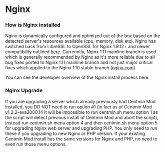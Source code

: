 # Nginx


### How is Nginx installed

Nginx is dynamically configured and optimized out of the box based on the detected server's resources available (cpu, memory, disk etc). Nginx has switched back from LibreSSL to OpenSSL for Nginx 1.9.12+ and newer compatibility outlined [here](https://community.centminmod.com/posts/27262/). Currenntly, Nginx 1.11 mainline branch is used which is generally recommended by Nginx as it's more reliable due to all bug fixes ported to Nginx 1.11 mainline branch and not just major critical fixes which applied to the Nginx 1.10 stable branch ([nginx.com](https://www.nginx.com/blog/nginx-1-10-1-11-released/)).

You can see the developer overview of the Nginx install process here.


### Nginx Upgrade

If you are upgrading a server which already previously had Centmin Mod installed, you DO NOT need to run option #1 (in fact as of Centmin Mod v1.2.2-eva2000.14 it will be impossible to run centmin.sh menu option 1 as the script will detect previous install of Centmin Mod and abort the script), instead run centmin.sh menu option 4 and then centmin.sh menu option 5 for upgrading Nginx web server and upgrading PHP. You only need to run these if you upgrading to new Nginx or PHP version. If your existing Centmin Mod install has the same versions for Nginx and PHP, no need to even run those menu options.